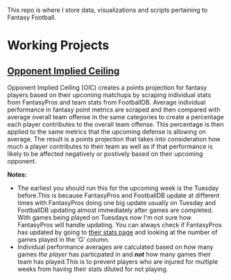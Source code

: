 This repo is where I store data, visualizations and scripts pertaining to Fantasy Football.

# Working Projects

## [Opponent Implied Ceiling](https://github.com/NOLAgnarwhal/fantasy-football/tree/master/opponent_implied_ceiling)
Opponent Implied Ceiling (OIC) creates a points projection for fantasy players based on their upcoming matchups by scraping individual stats from FantasyPros and team stats from FootballDB. Average individual performance in fantasy point metrics are scraped and then compared with average overall team offense in the same categories to create a percentage each player contributes to the overall team offense. This percentage is then applied to the same metrics that the upcoming defense is allowing on average. The result is a points projection that takes into consideration how much a player contributes to their team as well as if that performance is likely to be affected negatively or postively based on their upcoming opponent. 

**Notes:**
+ The earliest you should run this for the upcoming week is the Tuesday before.This is because FantasyPros and FootballDB update at different times with FantasyPros doing one big update usually on Tuesday and FootballDB updating almost immediately after games are completed. With games being played on Tuesdays now I'm not sure how FantasyPros will handle updating. You can always check if FantasyPros has updated by going to [their stats page](https://www.fantasypros.com/nfl/stats/qb) and looking at the number of games played in the 'G' column.
+ Individual performance averages are calculated based on how many games *the player* has particpated in and ***not*** how many games their team has played.This is to prevent players who are injured for multiple weeks from having their stats diluted for not playing. 